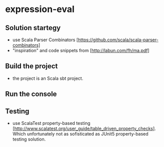 # expression-eval

## Solution startegy
* use Scala Parser Combinators [https://github.com/scala/scala-parser-combinators]
* "inspiration" and code snippets from [http://labun.com/fh/ma.pdf]

## Build the project
* the project is an Scala sbt project. 

## Run the console


## Testing
* use ScalaTest property-based testing [http://www.scalatest.org/user_guide/table_driven_property_checks]. Which unfortunately not as sofisticated as JUnit5 property-based testing solution.
